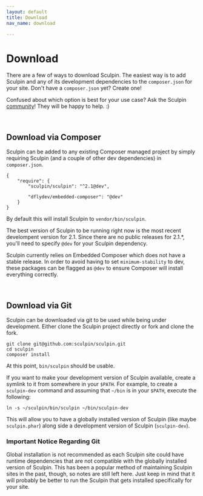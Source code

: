 ```yaml
---
layout: default
title: Download
nav_name: download

---
```


# Download

There are a few of ways to download Sculpin. The easiest way is to add Sculpin
and any of its development dependencies to the `composer.json` for your site.
Don't have a `composer.json` yet? Create one!

Confused about which option is best for your use case? Ask the
Sculpin [community]({{site.url}}/community/)! They will be happy to help. :)

<br>

## Download via Composer

Sculpin can be added to any existing Composer managed project by simply
requiring Sculpin (and a couple of other dev dependencies) in `composer.json`.

    {
        "require": {
            "sculpin/sculpin": "^2.1@dev",
    
            "dflydev/embedded-composer": "@dev"
        }
    }

By default this will install Sculpin to `vendor/bin/sculpin`.

The best version of Sculpin to be running right now is the most recent
develompent version for 2.1. Since there are no public releases for
2.1.*, you'll need to specify `@dev` for your Sculpin dependency.

Sculpin currently relies on Embedded Composer which does not have a stable
release. In order to avoid having to set `minimum-stability` to dev,
these packages can be flagged as `@dev` to ensure Composer will
install everything correctly.


<br>

## Download via Git

Sculpin can be downloaded via git to be used while being under development.
Either clone the Sculpin project directly or fork and clone the fork.

    git clone git@github.com:sculpin/sculpin.git
    cd sculpin
    composer install

At this point, `bin/sculpin` should be usable.

If you want to make your development version of Sculpin available, create a
symlink to it from somewhere in your `$PATH`. For example, to create a
`sculpin-dev` command and assuming that `~/bin` is in your `$PATH`, execute the
following:

    ln -s ~/sculpin/bin/sculpin ~/bin/sculpin-dev

This will allow you to have a globally installed version of Sculpin (like maybe
`sculpin.phar`) along side a development version of Sculpin (`sculpin-dev`).

### Important Notice Regarding Git

Global installation is not recommended as each Sculpin site could have runtime
dependencies that are not compatible with the globally installed version of
Sculpin. This has been a popular method of maintaining Sculpin sites in
the past, though, so notes are still left here. Just keep in mind that
it will probably be better to run the Sculpin that gets installed
specifically for your site.
